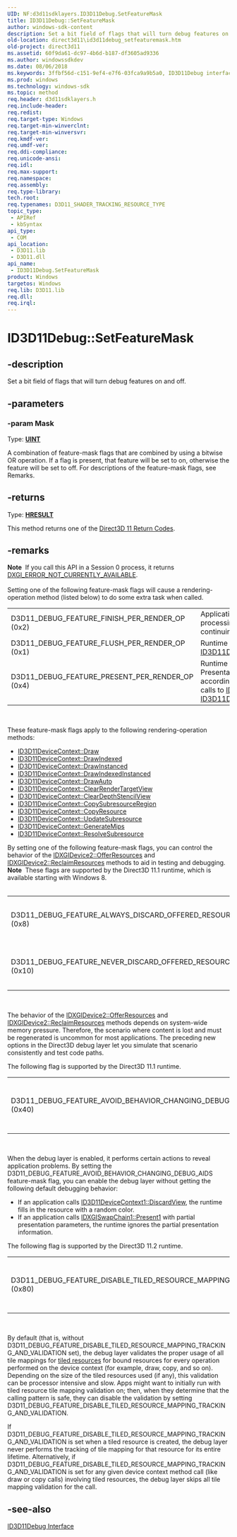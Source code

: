 ```yaml
---
UID: NF:d3d11sdklayers.ID3D11Debug.SetFeatureMask
title: ID3D11Debug::SetFeatureMask
author: windows-sdk-content
description: Set a bit field of flags that will turn debug features on and off.
old-location: direct3d11\id3d11debug_setfeaturemask.htm
old-project: direct3d11
ms.assetid: 60f9da61-dc97-4b6d-b187-df3605ad9336
ms.author: windowssdkdev
ms.date: 08/06/2018
ms.keywords: 3ffbf56d-c151-9ef4-e7f6-03fca9a9b5a0, ID3D11Debug interface [Direct3D 11],SetFeatureMask method, ID3D11Debug.SetFeatureMask, ID3D11Debug::SetFeatureMask, SetFeatureMask, SetFeatureMask method [Direct3D 11], SetFeatureMask method [Direct3D 11],ID3D11Debug interface, d3d11sdklayers/ID3D11Debug::SetFeatureMask, direct3d11.id3d11debug_setfeaturemask
ms.prod: windows
ms.technology: windows-sdk
ms.topic: method
req.header: d3d11sdklayers.h
req.include-header: 
req.redist: 
req.target-type: Windows
req.target-min-winverclnt: 
req.target-min-winversvr: 
req.kmdf-ver: 
req.umdf-ver: 
req.ddi-compliance: 
req.unicode-ansi: 
req.idl: 
req.max-support: 
req.namespace: 
req.assembly: 
req.type-library: 
tech.root: 
req.typenames: D3D11_SHADER_TRACKING_RESOURCE_TYPE
topic_type:
 - APIRef
 - kbSyntax
api_type:
 - COM
api_location:
 - D3D11.lib
 - D3D11.dll
api_name:
 - ID3D11Debug.SetFeatureMask
product: Windows
targetos: Windows
req.lib: D3D11.lib
req.dll: 
req.irql: 
---
```


# ID3D11Debug::SetFeatureMask


## -description


Set a bit field of flags that will turn debug features on and off.


## -parameters




### -param Mask

Type: <b><a href="https://msdn.microsoft.com/en-us/library/Aa383751(v=VS.85).aspx">UINT</a></b>

A combination of feature-mask flags that are combined by using a bitwise OR operation. If a flag is present, that feature will be set to on, otherwise the feature will be set to off. For descriptions of the feature-mask flags, see Remarks.


## -returns



Type: <b><a href="https://msdn.microsoft.com/en-us/library/Hh437604(v=VS.85).aspx">HRESULT</a></b>

This method returns one of the <a href="https://msdn.microsoft.com/en-us/library/Ff476174(v=VS.85).aspx">Direct3D 11 Return Codes</a>.




## -remarks



<div class="alert"><b>Note</b>  If you call this API in a Session 0 process, it returns <a href="https://msdn.microsoft.com/en-us/library/Bb509553(v=VS.85).aspx">DXGI_ERROR_NOT_CURRENTLY_AVAILABLE</a>.</div>
<div> </div>
Setting one of the following feature-mask flags will cause a rendering-operation method (listed below) to do some extra task when called. 

<table>
<tr>
<td>D3D11_DEBUG_FEATURE_FINISH_PER_RENDER_OP (0x2)</td>
<td>Application will wait for the GPU to finish processing the rendering operation before continuing.</td>
</tr>
<tr>
<td>D3D11_DEBUG_FEATURE_FLUSH_PER_RENDER_OP (0x1)</td>
<td>Runtime will additionally call <a href="https://msdn.microsoft.com/en-us/library/Ff476425(v=VS.85).aspx">ID3D11DeviceContext::Flush</a>.</td>
</tr>
<tr>
<td>D3D11_DEBUG_FEATURE_PRESENT_PER_RENDER_OP (0x4)</td>
<td>Runtime will call <a href="https://msdn.microsoft.com/en-us/library/Bb174576(v=VS.85).aspx">IDXGISwapChain::Present</a>. Presentation of render buffers will occur according to the settings established by prior calls to <a href="https://msdn.microsoft.com/en-us/library/Ff476373(v=VS.85).aspx">ID3D11Debug::SetSwapChain</a> and <a href="https://msdn.microsoft.com/en-us/library/Ff476372(v=VS.85).aspx">ID3D11Debug::SetPresentPerRenderOpDelay</a>.</td>
</tr>
</table>
 

These feature-mask flags apply to the following rendering-operation methods:

<ul>
<li>
<a href="https://msdn.microsoft.com/en-us/library/Ff476407(v=VS.85).aspx">ID3D11DeviceContext::Draw</a>
</li>
<li>
<a href="https://msdn.microsoft.com/en-us/library/Ff476409(v=VS.85).aspx">ID3D11DeviceContext::DrawIndexed</a>
</li>
<li>
<a href="https://msdn.microsoft.com/en-us/library/Ff476412(v=VS.85).aspx">ID3D11DeviceContext::DrawInstanced</a>
</li>
<li>
<a href="https://msdn.microsoft.com/en-us/library/Ff476410(v=VS.85).aspx">ID3D11DeviceContext::DrawIndexedInstanced</a>
</li>
<li>
<a href="https://msdn.microsoft.com/en-us/library/Ff476408(v=VS.85).aspx">ID3D11DeviceContext::DrawAuto</a>
</li>
<li>
<a href="https://msdn.microsoft.com/en-us/library/Ff476388(v=VS.85).aspx">ID3D11DeviceContext::ClearRenderTargetView</a>
</li>
<li>
<a href="https://msdn.microsoft.com/en-us/library/Ff476387(v=VS.85).aspx">ID3D11DeviceContext::ClearDepthStencilView</a>
</li>
<li>
<a href="https://msdn.microsoft.com/en-us/library/Ff476394(v=VS.85).aspx">ID3D11DeviceContext::CopySubresourceRegion</a>
</li>
<li>
<a href="https://msdn.microsoft.com/en-us/library/Ff476392(v=VS.85).aspx">ID3D11DeviceContext::CopyResource</a>
</li>
<li>
<a href="https://msdn.microsoft.com/en-us/library/Ff476486(v=VS.85).aspx">ID3D11DeviceContext::UpdateSubresource</a>
</li>
<li>
<a href="https://msdn.microsoft.com/en-us/library/Ff476426(v=VS.85).aspx">ID3D11DeviceContext::GenerateMips</a>
</li>
<li>
<a href="https://msdn.microsoft.com/en-us/library/Ff476474(v=VS.85).aspx">ID3D11DeviceContext::ResolveSubresource</a>
</li>
</ul>
By setting one of the following feature-mask flags, you can control the behavior of the <a href="https://msdn.microsoft.com/en-us/library/Hh404549(v=VS.85).aspx">IDXGIDevice2::OfferResources</a> and <a href="https://msdn.microsoft.com/en-us/library/Hh404551(v=VS.85).aspx">IDXGIDevice2::ReclaimResources</a> methods to aid in testing and debugging. 

<div class="alert"><b>Note</b>  These flags are supported by the Direct3D 11.1 runtime, which is available starting with Windows 8.</div>
<div> </div>
<table>
<tr>
<td>D3D11_DEBUG_FEATURE_ALWAYS_DISCARD_OFFERED_RESOURCE (0x8)</td>
<td>When you call <a href="https://msdn.microsoft.com/en-us/library/Hh404549(v=VS.85).aspx">IDXGIDevice2::OfferResources</a> to offer resources while this flag is enabled, their content is always discarded.  Use this flag to test code paths that regenerate resource content on reclaim.  You cannot use this flag in combination with D3D11_DEBUG_FEATURE_NEVER_DISCARD_OFFERED_RESOURCE.</td>
</tr>
<tr>
<td>D3D11_DEBUG_FEATURE_NEVER_DISCARD_OFFERED_RESOURCE (0x10)</td>
<td>When you call <a href="https://msdn.microsoft.com/en-us/library/Hh404549(v=VS.85).aspx">IDXGIDevice2::OfferResources</a> to offer resources while this flag is enabled, their content is never discarded.  Use this flag to test code paths that do not need to regenerate resource content on reclaim.  You cannot use this flag in combination with D3D11_DEBUG_FEATURE_ALWAYS_DISCARD_OFFERED_RESOURCE.</td>
</tr>
</table>
 

The behavior of the <a href="https://msdn.microsoft.com/en-us/library/Hh404549(v=VS.85).aspx">IDXGIDevice2::OfferResources</a> and <a href="https://msdn.microsoft.com/en-us/library/Hh404551(v=VS.85).aspx">IDXGIDevice2::ReclaimResources</a> methods depends on system-wide memory pressure. Therefore, the scenario where content is lost and must be regenerated is uncommon for most applications.  The preceding new options in the Direct3D debug layer let you simulate that scenario consistently and test code paths.

The following flag is supported by the Direct3D 11.1 runtime.

<table>
<tr>
<td>D3D11_DEBUG_FEATURE_AVOID_BEHAVIOR_CHANGING_DEBUG_AIDS (0x40)</td>
<td>Disables the following default debugging behavior.</td>
</tr>
</table>
 

When the debug layer is enabled, it performs certain actions to reveal application problems.  By setting the D3D11_DEBUG_FEATURE_AVOID_BEHAVIOR_CHANGING_DEBUG_AIDS feature-mask flag, you can enable the debug layer without getting the following default debugging behavior:

<ul>
<li>If an application calls <a href="https://msdn.microsoft.com/en-us/library/Hh404616(v=VS.85).aspx">ID3D11DeviceContext1::DiscardView</a>, the runtime fills in the resource with a random color.</li>
<li>If an application calls <a href="https://msdn.microsoft.com/en-us/library/Hh446797(v=VS.85).aspx">IDXGISwapChain1::Present1</a> with partial presentation parameters, the runtime ignores the partial presentation information.</li>
</ul>
The following flag is supported by the Direct3D 11.2 runtime.

<table>
<tr>
<td>D3D11_DEBUG_FEATURE_DISABLE_TILED_RESOURCE_MAPPING_TRACKING_AND_VALIDATION (0x80)</td>
<td>Disables the following default debugging behavior.</td>
</tr>
</table>
 

By default (that is, without D3D11_DEBUG_FEATURE_DISABLE_TILED_RESOURCE_MAPPING_TRACKING_AND_VALIDATION set), the debug layer validates the proper usage of all tile mappings for <a href="https://msdn.microsoft.com/en-us/library/Dn312084(v=VS.85).aspx">tiled resources</a> for bound resources for every operation performed on the device context (for example, draw, copy, and so on).  Depending on the size of the tiled resources used (if any), this validation can be processor intensive and slow.  Apps might want to initially run with tiled resource tile mapping validation on; then, when they determine that the calling pattern is safe, they can disable the validation by setting D3D11_DEBUG_FEATURE_DISABLE_TILED_RESOURCE_MAPPING_TRACKING_AND_VALIDATION.

If D3D11_DEBUG_FEATURE_DISABLE_TILED_RESOURCE_MAPPING_TRACKING_AND_VALIDATION is set when a tiled resource is created, the debug layer never performs the tracking of tile mapping for that resource for its entire lifetime.  Alternatively, if D3D11_DEBUG_FEATURE_DISABLE_TILED_RESOURCE_MAPPING_TRACKING_AND_VALIDATION is set for any given device context method call (like draw or copy calls) involving tiled resources, the debug layer skips all tile mapping validation for the call.




## -see-also




<a href="https://msdn.microsoft.com/en-us/library/Ff476366(v=VS.85).aspx">ID3D11Debug Interface</a>
 

 

